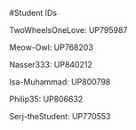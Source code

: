 #Student IDs

TwoWheelsOneLove: UP795987

Meow-Owl: UP768203

Nasser333: UP840212

Isa-Muhammad: UP800798

Philip35: UP806632

Serj-theStudent: UP770553

